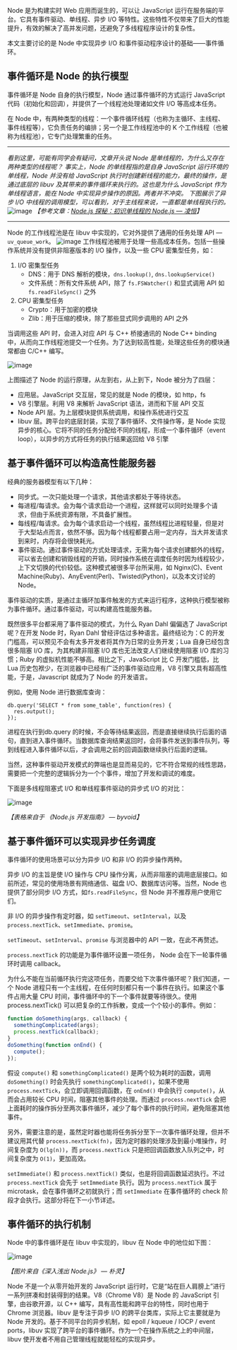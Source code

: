 Node 是为构建实时 Web 应用而诞生的，可以让 JavaScript 运行在服务端的平台。它具有事件驱动、单线程、异步 I/O 等特性。这些特性不仅带来了巨大的性能提升，有效的解决了高并发问题，还避免了多线程程序设计的复杂性。

本文主要讨论的是 Node 中实现异步 I/O 和事件驱动程序设计的基础——事件循环。

## 事件循环是 Node 的执行模型

事件循环是 Node 自身的执行模型，Node 通过事件循环的方式运行 JavaScript 代码（初始化和回调），并提供了一个线程池处理诸如文件 I/O 等高成本任务。

在 Node 中，有两种类型的线程：一个事件循环线程（也称为主循环、主线程、事件线程等），它负责任务的编排；另一个是工作线程池中的 K 个工作线程（也被称为线程池），它专门处理繁重的任务。

---

_看到这里，可能有同学会有疑问，文章开头说 Node 是单线程的，为什么又存在两种类型的线程呢？_
_事实上，Node 的单线程指的是自身 JavaScript 运行环境的单线程，Node 并没有给 JavaScript 执行时创建新线程的能力，最终的操作，是通过底层的 libuv 及其带来的事件循环来执行的。这也是为什么 JavaScript 作为单线程语言，能在 Node 中实现异步操作的原因。两者并不冲突。_
_下图展示了异步 I/O 中线程的调用模型，可以看到，对于主线程来说，一直都是单线程执行的。_
![image](https://user-images.githubusercontent.com/9818716/60763860-53f81900-a0af-11e9-9fc3-98b7ee19ab28.png)
_【参考文章：[Node.js 探秘：初识单线程的 Node.js — 凌恒](http://taobaofed.org/blog/2015/10/29/deep-into-node-1/)】_

---

Node 的工作线程池是在 libuv 中实现的，它对外提供了通用的任务处理 API — `uv_queue_work`。
![image](https://user-images.githubusercontent.com/9818716/60763971-2eb8da00-a0b2-11e9-8c81-bf8d42e8f291.png)
工作线程池被用于处理一些高成本任务。包括一些操作系统并没有提供非阻塞版本的 I/O 操作，以及一些 CPU 密集型任务，如：

1. I/O 密集型任务
    - DNS：用于 DNS 解析的模块，`dns.lookup()`, `dns.lookupService()` 
    - 文件系统：所有文件系统 API，除了 `fs.FSWatcher()` 和显式调用 API 如 `fs.readFileSync()` 之外
2. CPU 密集型任务
    - Crypto：用于加密的模块
    - Zlib：用于压缩的模块，除了那些显式同步调用的 API 之外

当调用这些 API 时，会进入对应 API 与 C++ 桥接通讯的 Node C++ binding 中，从而向工作线程池提交一个任务。为了达到较高性能，处理这些任务的模块通常都由 C/C++ 编写。

![image](https://user-images.githubusercontent.com/9818716/60763984-87887280-a0b2-11e9-98b0-1e81f33a1152.png)

上图描述了 Node 的运行原理，从左到右，从上到下，Node 被分为了四层：

- 应用层。JavaScript 交互层，常见的就是 Node 的模块，如 http，fs
- V8 引擎层。利用 V8 来解析 JavaScript 语法，进而和下层 API 交互
- Node API 层。为上层模块提供系统调用，和操作系统进行交互
- libuv 层。跨平台的底层封装，实现了事件循环、文件操作等，是 Node 实现异步的核心。它将不同的任务分配给不同的线程，形成一个事件循环（event loop），以异步的方式将任务的执行结果返回给 V8 引擎

## 基于事件循环可以构造高性能服务器

经典的服务器模型有以下几种：

- 同步式。一次只能处理一个请求，其他请求都处于等待状态。
- 每进程/每请求。会为每个请求启动一个进程，这样就可以同时处理多个请求，但由于系统资源有限，不具备扩展性。
- 每线程/每请求。会为每个请求启动一个线程，虽然线程比进程轻量，但是对于大型站点而言，依然不够。因为每个线程都要占用一定内存，当大并发请求到来时，内存将会很快耗光。
- 事件驱动。通过事件驱动的方式处理请求，无需为每个请求创建额外的线程，可以省去创建和销毁线程的开销，同时操作系统在调度任务时因为线程较少，上下文切换的代价较低。这种模式被很多平台所采用，如 Nginx(C)、Event Machine(Ruby)、AnyEvent(Perl)、Twisted(Python)，以及本文讨论的 Node。

事件驱动的实质，是通过主循环加事件触发的方式来运行程序，这种执行模型被称为事件循环。通过事件驱动，可以构建高性能服务器。

既然很多平台都采用了事件驱动的模式，为什么 Ryan Dahl 偏偏选了 JavaScript 呢？在开发 Node 时，Ryan Dahl 曾经评估过多种语言。最终结论为：C 的开发门槛高，可以预见不会有太多开发者将其作为日常的业务开发；Lua 自身已经包含很多阻塞 I/O 库，为其构建非阻塞 I/O 库也无法改变人们继续使用阻塞 I/O 库的习惯；Ruby 的虚拟机性能不够高。相比之下，JavaScript 比 C 开发门槛低，比 Lua 历史包袱少，在浏览器中已经有广泛的事件驱动应用，V8 引擎又具有超高性能，于是，Javascript 就成为了 Node 的开发语言。

例如，使用 Node 进行数据库查询：

```
db.query('SELECT * from some_table', function(res) {
  res.output();
});
```

进程在执行到db.query 的时候，不会等待结果返回，而是直接继续执行后面的语句，直到进入事件循环。当数据库查询结果返回时，会将事件发送到事件队列，等到线程进入事件循环以后，才会调用之前的回调函数继续执行后面的逻辑。

当然，这种事件驱动开发模式的弊端也是显而易见的，它不符合常规的线性思路，需要把一个完整的逻辑拆分为一个个事件，增加了开发和调试的难度。

下面是多线程阻塞式 I/O 和单线程事件驱动的异步式 I/O 的对比：

![image](https://user-images.githubusercontent.com/9818716/60769378-79ae0e00-a101-11e9-92e9-ba9b3d530c99.png)

_【表格来自于 《Node.js 开发指南》 — byvoid】_

## 基于事件循环可以实现异步任务调度

事件循环的使用场景可以分为异步 I/O 和非 I/O 的异步操作两种。

异步 I/O 的主旨是使 I/O 操作与 CPU 操作分离，从而非阻塞的调用底层接口。如前所述，常见的使用场景有网络通信、磁盘 I/O、数据库访问等。当然，Node 也提供了部分同步 I/O 方式，如`fs.readFileSync`，但 Node 并不推荐用户使用它们。

非 I/O 的异步操作有定时器，如 `setTimeout`、`setInterval`，以及 `process.nextTick`、`setImmediate`、`promise`。

`setTimeout`、`setInterval`、`promise` 与浏览器中的 API 一致，在此不再赘述。

`process.nextTick` 的功能是为事件循环设置一项任务， Node 会在下一轮事件循环时调用 callback。

为什么不能在当前循环执行完这项任务，而要交给下次事件循环呢？我们知道，一个 Node 进程只有一个主线程，在任何时刻都只有一个事件在执行。如果这个事件占用大量 CPU 时间，事件循环中的下一个事件就要等待很久。使用 process.nextTick() 可以把复杂的工作拆散，变成一个个较小的事件。例如：

```javascript
function doSomething(args, callback) {
  somethingComplicated(args);
  process.nextTick(callback);
}
doSomething(function onEnd() {
  compute();
});
```

假设 `compute()` 和 `somethingComplicated()` 是两个较为耗时的函数，调用 `doSomething()` 时会先执行 `somethingComplicated()`，如果不使用 `process.nextTick`，会立即调用回调函数，在 `onEnd()` 中会执行 `compute()`，从而会占用较长 CPU 时间，阻塞其他事件的处理。而通过 `process.nextTick` 会把上面耗时的操作拆分至两次事件循环，减少了每个事件的执行时间，避免阻塞其他事件。

另外，需要注意的是，虽然定时器也能将任务拆分至下一次事件循环处理，但并不建议用其代替 `process.nextTick(fn)`，因为定时器的处理涉及到最小堆操作，时间复杂度为 `O(lg(n))`，而 `process.nextTick` 只是把回调函数放入队列之中，时间复杂度为 `O(1)`，更加高效。

`setImmediate()` 和 `process.nextTick()` 类似，也是将回调函数延迟执行。不过 `process.nextTick` 会先于 `setImmediate` 执行。因为 `process.nextTick` 属于 microtask，会在事件循环之初就执行；而 `setImmediate` 在事件循环的 check 阶段才会执行。这部分将在下一小节详述。

## 事件循环的执行机制

Node 中的事件循环是在 libuv 中实现的，libuv 在 Node 中的地位如下图：

![image](https://user-images.githubusercontent.com/9818716/60803034-d9adbe80-a1ac-11e9-8d8f-d5a00625d958.png)

_【图片来自《深入浅出 Node.js》 — 朴灵】_

Node 不是一个从零开始开发的 JavaScript 运行时，它是“站在巨人肩膀上”进行一系列拼凑和封装得到的结果。V8（Chrome V8）是 Node 的 JavaScript 引擎，由谷歌开源，以 C++ 编写，具有高性能和跨平台的特性，同时也用于 Chrome 浏览器。libuv 是专注于异步 I/O 的跨平台类库，实际上它主要就是为 Node 开发的。基于不同平台的异步机制，如 epoll / kqueue / IOCP / event ports，libuv 实现了跨平台的事件循环。作为一个在操作系统之上的中间层，libuv 使开发者不用自己管理线程就能轻松的实现异步。
